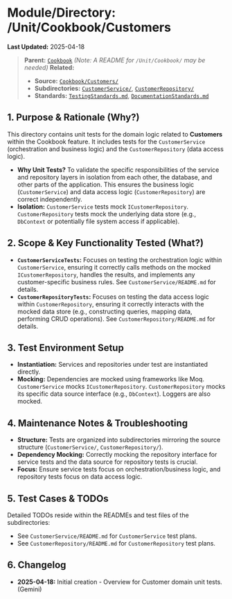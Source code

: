 # Module/Directory: /Unit/Cookbook/Customers

**Last Updated:** 2025-04-18

> **Parent:** [`Cookbook`](../README.md)
> *(Note: A README for `/Unit/Cookbook/` may be needed)*
> **Related:**
> * **Source:** [`Cookbook/Customers/`](../../../../api-server/Cookbook/Customers/)
> * **Subdirectories:** [`CustomerService/`](CustomerService/README.md), [`CustomerRepository/`](CustomerRepository/README.md)
> * **Standards:** [`TestingStandards.md`](../../../../Docs/Standards/TestingStandards.md), [`DocumentationStandards.md`](../../../../Docs/Development/DocumentationStandards.md)

## 1. Purpose & Rationale (Why?)

This directory contains unit tests for the domain logic related to **Customers** within the Cookbook feature. It includes tests for the `CustomerService` (orchestration and business logic) and the `CustomerRepository` (data access logic).

* **Why Unit Tests?** To validate the specific responsibilities of the service and repository layers in isolation from each other, the database, and other parts of the application. This ensures the business logic (`CustomerService`) and data access logic (`CustomerRepository`) are correct independently.
* **Isolation:** `CustomerService` tests mock `ICustomerRepository`. `CustomerRepository` tests mock the underlying data store (e.g., `DbContext` or potentially file system access if applicable).

## 2. Scope & Key Functionality Tested (What?)

* **`CustomerServiceTests`:** Focuses on testing the orchestration logic within `CustomerService`, ensuring it correctly calls methods on the mocked `ICustomerRepository`, handles the results, and implements any customer-specific business rules. See `CustomerService/README.md` for details.
* **`CustomerRepositoryTests`:** Focuses on testing the data access logic within `CustomerRepository`, ensuring it correctly interacts with the mocked data store (e.g., constructing queries, mapping data, performing CRUD operations). See `CustomerRepository/README.md` for details.

## 3. Test Environment Setup

* **Instantiation:** Services and repositories under test are instantiated directly.
* **Mocking:** Dependencies are mocked using frameworks like Moq. `CustomerService` mocks `ICustomerRepository`. `CustomerRepository` mocks its specific data source interface (e.g., `DbContext`). Loggers are also mocked.

## 4. Maintenance Notes & Troubleshooting

* **Structure:** Tests are organized into subdirectories mirroring the source structure (`CustomerService/`, `CustomerRepository/`).
* **Dependency Mocking:** Correctly mocking the repository interface for service tests and the data source for repository tests is crucial.
* **Focus:** Ensure service tests focus on orchestration/business logic, and repository tests focus on data access logic.

## 5. Test Cases & TODOs

Detailed TODOs reside within the READMEs and test files of the subdirectories:

* See `CustomerService/README.md` for `CustomerService` test plans.
* See `CustomerRepository/README.md` for `CustomerRepository` test plans.

## 6. Changelog

* **2025-04-18:** Initial creation - Overview for Customer domain unit tests. (Gemini)

